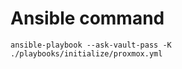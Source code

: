 # Ansible command

``` 
ansible-playbook --ask-vault-pass -K ./playbooks/initialize/proxmox.yml
```
